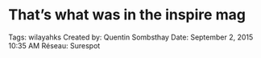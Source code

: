 # That’s what was in the inspire mag

Tags: wilayahks
Created by: Quentin Sombsthay
Date: September 2, 2015 10:35 AM
Réseau: Surespot